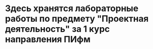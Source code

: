 # Здесь хранятся лабораторные работы по предмету "Проектная деятельность" за 1 курс направления ПИфм
